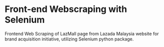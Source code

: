 # Front-end Webscraping with Selenium

Frontend Web Scraping of LazMall page from Lazada Malaysia website for brand acquisition initiative, utilizing Selenium python package.

